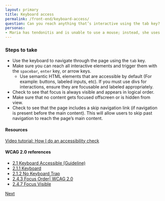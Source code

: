 ```yaml
---
layout: primary
title: Keyboard access
permalink: /front-end/keyboard-access/
question: Can you reach anything that’s interactive using the tab key?
personas:
- Maria has tendonitis and is unable to use a mouse; instead, she uses the keyboard to navigate the web.
---
```


### Steps to take
- Use the keyboard to navigate through the page using the `tab` key.
- Make sure you can reach all interactive elements and trigger them with the `spacebar`, `enter` key, or arrow keys.
  - Use semantic HTML elements that are accessible by default (For example: buttons, labeled inputs, etc). If you must use divs for interactions, ensure they are focusable and labeled appropriately.
- Check to see that focus is always visible and appears in logical order.
- Make sure that no content gets focused offscreen or is hidden from view.
- Check to see that the page includes a skip navigation link (if navigation is present before the main content). This will allow users to skip past navigation to reach the page’s main content.

#### Resources
<a href="https://youtu.be/cOmehxAU_4s">
  <i class="fa fa-youtube-play" aria-hidden="true"></i>Video tutorial: How I do an accessibility check
</a>

#### WCAG 2.0 references
- [2.1 Keyboard Accessible (Guideline)](https://www.w3.org/WAI/WCAG20/quickref/?showtechniques=128%2C14&currentsidebar=%23col_overview#keyboard-operation)
- [2.1.1 Keyboard](https://www.w3.org/WAI/WCAG20/quickref/#keyboard-operation-keyboard-operable)
- [2.1.2 No Keyboard Trap](https://www.w3.org/WAI/WCAG20/quickref/#keyboard-operation-trapping)
- [2.4.3 Focus Order\| WCAG 2.0](https://www.w3.org/WAI/WCAG20/quickref/#navigation-mechanisms-focus-order)
- [2.4.7 Focus Visible](https://www.w3.org/WAI/WCAG20/quickref/#navigation-mechanisms-focus-visible)

<a class="usa-button button-next" href="{{ site.baseurl }}/front-end/screen-reader/">
  Next <i class="fa fa-chevron-right" aria-hidden="true"></i>
</a>

